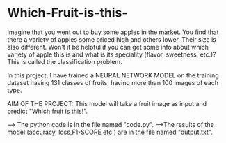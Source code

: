 # Which-Fruit-is-this-
Imagine that you went out to buy some apples in the market. You find that there a variety of apples some priced high and others lower. Their size is also different. Won't it be helpful if you can get some info about which variety of apple this is and what is its speciality (flavor, sweetness, etc.)? This is called the classification problem. 

In this project, I have trained a NEURAL NETWORK MODEL on the training dataset having 131 classes of fruits, having more than 100 images of each type.

AIM OF THE PROJECT: This model will take a fruit image as input and predict "Which fruit is this!".

--> The python code is in the file named "code.py".
-->The results of the model (accuracy, loss,F1-SCORE etc.) are in the file named "output.txt".
